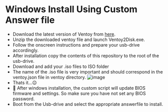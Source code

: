 # Windows Install Using Custom Answer file
  * Download the latest version of Ventoy from [here](https://github.com/ventoy/Ventoy/releases).
  * Unzip the downloaded ventoy file and launch Ventoy2Disk.exe.
  * Follow the onscreen instructions and prepare your usb-drive accordingly.
  * After installation copy the contents of this repository to the root of the usb-drive.
  * Download and add your .iso files to ISO folder
  * The name of the .iso file is very important and should correspond in the ventoy.json file in ventoy directory.
![image](https://user-images.githubusercontent.com/1507737/138076286-dd5f0d52-8603-4a28-8053-6601447ea7d8.png)
  * Thats it...:wink: 
  * :imp: After windows installation, the custom script will update BIOS firmware and settings. So make sure you have not set any BIOS password.
  * Boot from the Usb-drive and select the appropriate answerfile to install.
  
  


